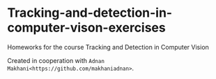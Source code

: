 # Tracking-and-detection-in-computer-vison-exercises
Homeworks for the course Tracking and Detection in Computer Vision

Created in cooperation with `Adnan Makhani<https://github.com/makhaniadnan>`.
